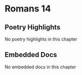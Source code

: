 # Romans 14

## Poetry Highlights

No poetry highlights in this chapter

## Embedded Docs

No embedded docs in this chapter

